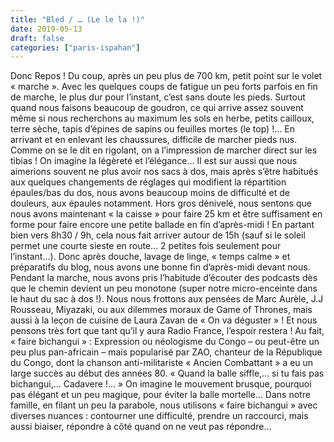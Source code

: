 ```yaml
---
title: "Bled / … (Le le la !)"
date: 2019-05-13
draft: false
categories: ["paris-ispahan"]
---
```


Donc Repos ! Du coup, après un peu plus de 700 km, petit point sur le volet « marche ».
Avec les quelques coups de fatigue un peu forts parfois en fin de marche, le plus dur pour l’instant, c’est sans doute les pieds. Surtout quand nous faisons beaucoup de goudron, ce qui arrive assez souvent même si nous recherchons au maximum les sols en herbe, petits cailloux, terre sèche, tapis d’épines de sapins ou feuilles mortes (le top) !… En arrivant et en enlevant les chaussures, difficile de marcher pieds nus. Comme on se le dit en rigolant, on a l’impression de marcher direct sur les tibias ! On imagine la légèreté et l’élégance… Il est sur aussi que nous aimerions souvent ne plus avoir nos sacs à dos, mais après s’être habitués aux quelques changements de réglages qui modifient la répartition épaules/bas du dos, nous avons beaucoup moins de difficulté et de douleurs, aux épaules notamment. Hors gros dénivelé, nous sentons que nous avons maintenant « la caisse » pour faire 25 km et être suffisament en forme pour faire encore une petite ballade en fin d’après-midi ! En partant bien vers 8h30 / 9h, cela nous fait arriver autour de 15h (sauf si le soleil permet une courte sieste en route… 2 petites fois seulement pour l’instant…). Donc après douche, lavage de linge, « temps calme » et préparatifs du blog, nous avons une bonne fin d’après-midi devant nous. Pendant la marche, nous avons pris l’habitude d’écouter des podcasts dès que le chemin devient un peu monotone (super notre micro-enceinte dans le haut du sac à dos !). Nous nous frottons aux pensées de Marc Aurèle, J.J Rousseau, Miyazaki, ou aux dilemmes moraux de Game of Thrones, mais aussi à la leçon de cuisine de Laura Zavan de « On va déguster » ! Et nous pensons très fort que tant qu’il y aura Radio France, l’espoir restera !
Au fait, « faire bichangui » : Expression ou néologisme du Congo – ou peut-être un peu plus pan-africain – mais popularisé par ZAO, chanteur de la République du Congo, dont la chanson anti-militariste « Ancien Combattant » a eu un large succès au début des années 80. « Quand la balle siffle,… si tu fais pas bichangui,… Cadavere !… » On imagine le mouvement brusque, pourquoi pas élégant et un peu magique, pour éviter la balle mortelle… Dans notre famille, en filant un peu la parabole, nous utilisons « faire bichangui » avec diverses nuances : contourner une difficulté, prendre un raccourci, mais aussi biaiser, répondre à côté quand on ne veut pas répondre…
